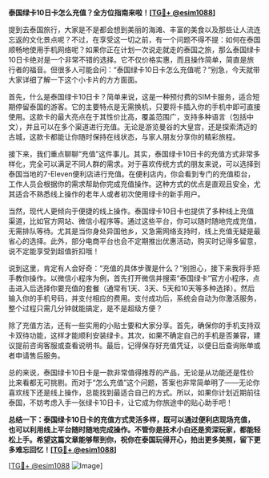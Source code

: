 **泰国绿卡10日卡怎么充值？全方位指南来啦！[[TG💪+ @esim1088](https://t.me/s/esim1088)]**

提到去泰国旅行，大家是不是都会想到美丽的海滩、丰富的美食以及那些让人流连忘返的文化景点呢？不过，在享受这一切之前，有一个问题不得不提：如何在泰国顺畅地使用手机网络呢？如果你正在计划一次说走就走的泰国之旅，那么泰国绿卡10日卡绝对是一个非常不错的选择。它不仅价格实惠，而且操作简单，简直是旅行者的福音。但很多人可能会问：“泰国绿卡10日卡怎么充值呢？”别急，今天就带大家详细了解一下这个小卡片的方方面面。

首先，什么是泰国绿卡10日卡？简单来说，这是一种预付费的SIM卡服务，适合短期停留泰国的游客。它的主要特点是无需换机，只要将卡插入你的手机中即可直接使用。这款卡的最大亮点在于其性价比高，覆盖范围广，支持多种语言（包括中文），并且可以在多个渠道进行充值。无论是游览曼谷的大皇宫，还是探索清迈的古城，这款卡都能让你随时保持在线状态，与家人朋友分享你的精彩旅程。

接下来，我们重点聊聊“充值”这件事儿。其实，泰国绿卡10日卡的充值方式非常多样化，完全可以满足不同人群的需求。对于喜欢传统方式的朋友来说，可以选择到泰国当地的7-Eleven便利店进行充值。在便利店内，你会看到专门的充值柜台，工作人员会根据你的需求帮助你完成充值操作。这种方式的优点是直观且安全，尤其适合不熟悉线上操作的老年人或者初次使用绿卡的新手用户。

当然，现代人更倾向于便捷的线上操作。泰国绿卡10日卡也提供了多种线上充值渠道，比如官方网站、微信小程序等。通过这些平台，你可以随时随地完成充值，无需排队等待。尤其是当你身处异国他乡，又急需网络支持时，线上充值无疑是最省心的选择。此外，部分电商平台也会不定期推出优惠活动，购买时记得多留意，说不定能享受到超值折扣哦！

说到这里，肯定有人会好奇：“充值的具体步骤是什么？”别担心，接下来我将手把手教你操作。以微信小程序为例，首先打开微信并搜索“泰国绿卡”官方小程序，点击进入后选择你要充值的套餐（通常有1天、3天、5天和10天等多种选择）。然后输入你的手机号码，并支付相应的费用。支付成功后，系统会自动为你激活服务，整个过程只需几分钟就能搞定，是不是超级方便？

除了充值方法，还有一些实用的小贴士要和大家分享。首先，确保你的手机支持双卡双待功能，这样才能顺利安装绿卡。其次，如果不确定自己的手机是否兼容，建议提前咨询客服或查看说明书。最后，记得保存好充值凭证，以便日后查询账单或者申请售后服务。

总的来说，泰国绿卡10日卡是一款非常值得推荐的产品，无论是从功能还是性价比来看都无可挑剔。而对于“怎么充值”这个问题，答案也非常简单明了——无论你喜欢线下还是线上操作，总能找到最适合自己的方式。所以，如果你计划近期前往泰国，不妨考虑入手一张绿卡10日卡，让它成为你旅途中的贴心助手吧！

**总结一下：泰国绿卡10日卡的充值方式灵活多样，既可以通过便利店现场充值，也可以利用线上平台随时随地完成操作。不管你是技术小白还是资深玩家，都能轻松上手。希望这篇文章能够帮到你，祝你在泰国玩得开心，拍出更多美照，留下更多难忘回忆！[[TG💪+ @esim1088](https://t.me/s/esim1088)]**

[[TG💪+ @esim1088](https://t.me/s/esim1088) ![Image](https://i.postimg.cc/4NQfJmqS/Snipaste-2025-05-13-00-14-12.png)]